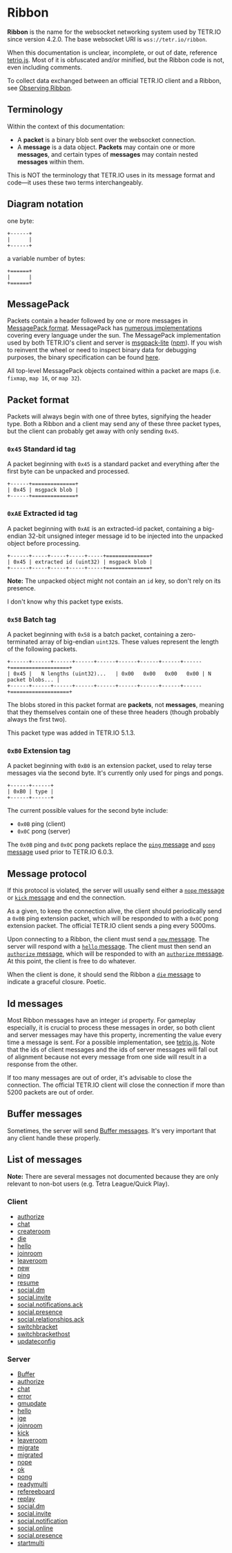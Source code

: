# Ribbon

**Ribbon** is the name for the websocket networking system used by TETR.IO since version 4.2.0. The base websocket URI is `wss://tetr.io/ribbon`.

When this documentation is unclear, incomplete, or out of date, reference [tetrio.js](https://tetr.io/js/tetrio.js). Most of it is obfuscated and/or minified, but the Ribbon code is not, even including comments.

To collect data exchanged between an official TETR.IO client and a Ribbon, see [Observing Ribbon](Observing_Ribbon.md).

## Terminology

Within the context of this documentation:
* A **packet** is a binary blob sent over the websocket connection.
* A **message** is a data object. **Packets** may contain one or more **messages**, and certain types of **messages** may contain nested **messages** within them.

This is NOT the terminology that TETR.IO uses in its message format and code—it uses these two terms interchangeably.

## Diagram notation

one byte:

```
+------+
|      |
+------+
```

a variable number of bytes:

```
+======+
|      |
+======+
```

## MessagePack

Packets contain a header followed by one or more messages in [MessagePack format](https://msgpack.org/). MessagePack has [numerous implementations](https://msgpack.org/index.html#languages) covering every language under the sun. The MessagePack implementation used by both TETR.IO's client and server is [msgpack-lite](https://github.com/kawanet/msgpack-lite) ([npm](https://www.npmjs.com/package/msgpack-lite)). If you wish to reinvent the wheel or need to inspect binary data for debugging purposes, the binary specification can be found [here](https://github.com/msgpack/msgpack/blob/master/spec.md).

All top-level MessagePack objects contained within a packet are maps (i.e. `fixmap`, `map 16`, or `map 32`).

## Packet format

Packets will always begin with one of three bytes, signifying the header type. Both a Ribbon and a client may send any of these three packet types, but the client can probably get away with only sending `0x45`.

### `0x45` Standard id tag

A packet beginning with `0x45` is a standard packet and everything after the first byte can be unpacked and processed.

```
+------+==============+
| 0x45 | msgpack blob |
+------+==============+
```

### `0xAE` Extracted id tag

A packet beginning with `0xAE` is an extracted-id packet, containing a big-endian 32-bit unsigned integer message id to be injected into the unpacked object before processing.

```
+------+-----+-----+-----+-----+==============+
| 0x45 | extracted id (uint32) | msgpack blob |
+------+-----+-----+-----+-----+==============+
```

**Note:** The unpacked object might not contain an `id` key, so don't rely on its presence.

I don't know why this packet type exists.

### `0x58` Batch tag

A packet beginning with `0x58` is a batch packet, containing a zero-terminated array of big-endian `uint32`s. These values represent the length of the following packets.

```
+------+------+------+------+------+------+------+------+------+===================+
| 0x45 |   N lengths (uint32)...   | 0x00   0x00   0x00   0x00 | N packet blobs... |
+------+------+------+------+------+------+------+------+------+===================+
```

The blobs stored in this packet format are **packets**, not **messages**, meaning that they themselves contain one of these three headers (though probably always the first two).

This packet type was added in TETR.IO 5.1.3.

### `0xB0` Extension tag

A packet beginning with `0xB0` is an extension packet, used to relay terse messages via the second byte. It's currently only used for pings and pongs.

```
+------+------+
| 0xB0 | type |
+------+------+
```

The current possible values for the second byte include:

* `0x0B` ping (client)
* `0x0C` pong (server)

The `0x0B` ping and `0x0C` pong packets replace the [`ping` message](Messages/client_ping.md) and [`pong` message](Messages/server_pong.md) used prior to TETR.IO 6.0.3.

## Message protocol

If this protocol is violated, the server will usually send either a [`nope` message](Messages/server_nope.md) or [`kick` message](Messages/server_kick.md) and end the connection.

As a given, to keep the connection alive, the client should periodically send a `0x0B` ping extension packet, which will be responded to with a `0x0C` pong extension packet. The official TETR.IO client sends a ping every 5000ms.

Upon connecting to a Ribbon, the client must send a [`new` message](Messages/client_new.md). The server will respond with a [`hello` message](Messages/server_hello.md). The client must then send an [`authorize` message](Messages/client_authorize.md), which will be responded to with an [`authorize` message](Messages/server_authorize.md). At this point, the client is free to do whatever.

When the client is done, it should send the Ribbon a [`die` message](Messages/client_die.md) to indicate a graceful closure. Poetic.

## Id messages

Most Ribbon messages have an integer `id` property. For gameplay especially, it is crucial to process these messages in order, so both client and server messages may have this property, incrementing the value every time a message is sent. For a possible implementation, see [tetrio.js](https://tetr.io/js/tetrio.js). Note that the ids of client messages and the ids of server messages will fall out of alignment because not every message from one side will result in a response from the other.

If too many messages are out of order, it's advisable to close the connection. The official TETR.IO client will close the connection if more than 5200 packets are out of order.

## Buffer messages

Sometimes, the server will send [Buffer messages](Messages/server_Buffer.md). It's very important that any client handle these properly.

## List of messages

**Note:** There are several messages not documented because they are only relevant to non-bot users (e.g. Tetra League/Quick Play).

### Client

* [authorize](Messages/client_authorize.md)
* [chat](Messages/client_chat.md)
* [createroom](Messages/client_createroom.md)
* [die](Messages/client_die.md)
* [hello](Messages/client_hello.md)
* [joinroom](Messages/client_joinroom.md)
* [leaveroom](Messages/client_leaveroom.md)
* [new](Messages/client_new.md)
* [ping](Messages/client_ping.md)
* [resume](Messages/client_resume.md)
* [social.dm](Messages/client_social_dm.md)
* [social.invite](Messages/client_social_invite.md)
* [social.notifications.ack](Messages/client_social_notifications_ack.md)
* [social.presence](Messages/client_social_presence.md)
* [social.relationships.ack](Messages/client_social_relationships_ack.md)
* [switchbracket](Messages/client_switchbracket.md)
* [switchbrackethost](Messages/client_switchbrackethost.md)
* [updateconfig](Messages/client_updateconfig.md)

### Server


* [Buffer](Messages/server_Buffer.md)
* [authorize](Messages/server_authorize.md)
* [chat](Messages/server_chat.md)
* [error](Messages/server_error.md)
* [gmupdate](Messages/server_gmupdate.md)
* [hello](Messages/server_hello.md)
* [ige](Messages/server_ige.md)
* [joinroom](Messages/server_joinroom.md)
* [kick](Messages/server_kick.md)
* [leaveroom](Messages/server_leaveroom.md)
* [migrate](Messages/server_migrate.md)
* [migrated](Messages/server_migrated.md)
* [nope](Messages/server_nope.md)
* [ok](Messages/server_ok.md)
* [pong](Messages/server_pong.md)
* [readymulti](Messages/server_readymulti.md)
* [refereeboard](Messages/server_refereeboard.md)
* [replay](Messages/server_replay.md)
* [social.dm](Messages/server_social_dm.md)
* [social.invite](Messages/server_social_invite.md)
* [social.notification](Messages/server_social_notification.md)
* [social.online](Messages/server_social_online.md)
* [social.presence](Messages/server_social_presence.md)
* [startmulti](Messages/server_startmulti.md)